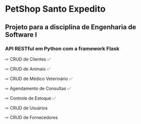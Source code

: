 # PetShop Santo Expedito

## Projeto para a disciplina de Engenharia de Software I

### API RESTful em Python com a framework Flask

⇨ CRUD de Clientes ✅

⇨ CRUD de Animais ✅

⇨ CRUD de Médico Veterinário ✅

⇨ Agendamento de Consultas ✅

⇨ Controle de Estoque ✅

⇨ CRUD de Usuários

⇨ CRUD de Fornecedores
